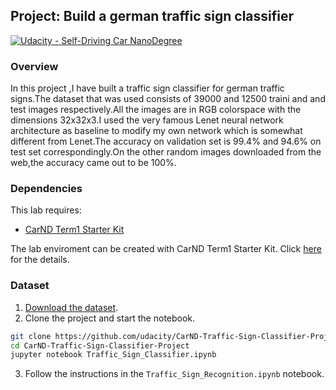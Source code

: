 ## Project: Build a german traffic sign classifier
[![Udacity - Self-Driving Car NanoDegree](https://s3.amazonaws.com/udacity-sdc/github/shield-carnd.svg)](http://www.udacity.com/drive)
### Overview

In this project ,I have built a traffic sign classifier for german traffic signs.The dataset that was used consists of 39000 and 12500 traini and and test images respectively.All the images are in RGB colorspace with the dimensions 32x32x3.I used the very famous Lenet neural network architecture as baseline to modify my own network which is somewhat different from Lenet.The accuracy on validation set is 99.4% and 94.6% on test set correspondingly.On the other random images downloaded from the web,the accuracy came out to be 100%.

### Dependencies
This lab requires:

* [CarND Term1 Starter Kit](https://github.com/udacity/CarND-Term1-Starter-Kit)

The lab enviroment can be created with CarND Term1 Starter Kit. Click [here](https://github.com/udacity/CarND-Term1-Starter-Kit/blob/master/README.md) for the details.

### Dataset

1. [Download the dataset](http://benchmark.ini.rub.de/?section=gtsrb&subsection=dataset#Downloads).
2. Clone the project and start the notebook.
```sh
git clone https://github.com/udacity/CarND-Traffic-Sign-Classifier-Project
cd CarND-Traffic-Sign-Classifier-Project
jupyter notebook Traffic_Sign_Classifier.ipynb
```
3. Follow the instructions in the `Traffic_Sign_Recognition.ipynb` notebook.
